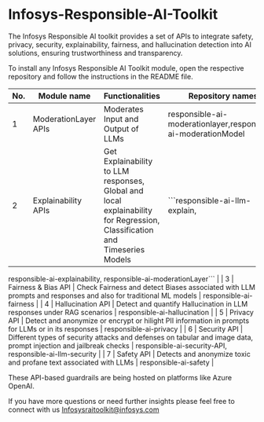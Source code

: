 # **Infosys-Responsible-AI-Toolkit**
The Infosys Responsible AI toolkit provides a set of APIs to integrate safety, privacy, security, explainability, fairness, and hallucination detection into AI solutions, ensuring trustworthiness and transparency. 

To install any Infosys Responsible AI Toolkit module, open the respective repository and follow the instructions in the README file.

| No. | Module name | Functionalities | Repository names |
|---|---|---|---|
| 1 | ModerationLayer APIs  | Moderates Input and Output of LLMs | responsible-ai-moderationlayer,responsible-ai-moderationModel |
| 2 | Explainability APIs  | Get Explainability to LLM responses, Global and local explainability for Regression, Classification and Timeseries Models | ```responsible-ai-llm-explain, 
responsible-ai-explainability,
responsible-ai-moderationLayer``` |
| 3 | Fairness & Bias API  | Check Fairness and detect Biases associated with LLM prompts and responses and also for traditional ML models | responsible-ai-fairness |
| 4 | Hallucination API  | Detect and quantify Hallucination in LLM responses under RAG scenarios | responsible-ai-hallucination |
| 5 | Privacy API  | Detect and anonymize or encrypt or hilight PII information in prompts for LLMs or in its responses | responsible-ai-privacy |
| 6 | Security API  | Different types of security attacks and defenses on tabular and image data, prompt injection and jailbreak checks | responsible-ai-security-API,
responsible-ai-llm-security |
| 7 | Safety API  | Detects and anonymize toxic and profane text associated with LLMs | responsible-ai-safety |


These API-based guardrails are being hosted on platforms like Azure OpenAI.

If you have more questions or need further insights please feel free to connect with us  Infosysraitoolkit@infosys.com

